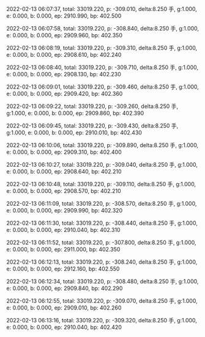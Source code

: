 2022-02-13 06:07:37, total: 33019.220, p: -309.010, delta:8.250 手, g:1.000, e: 0.000, b: 0.000, ep: 2910.990, bp: 402.500

2022-02-13 06:07:58, total: 33019.220, p: -308.840, delta:8.250 手, g:1.000, e: 0.000, b: 0.000, ep: 2909.960, bp: 402.350

2022-02-13 06:08:19, total: 33019.220, p: -309.310, delta:8.250 手, g:1.000, e: 0.000, b: 0.000, ep: 2908.610, bp: 402.240

2022-02-13 06:08:40, total: 33019.220, p: -309.710, delta:8.250 手, g:1.000, e: 0.000, b: 0.000, ep: 2908.130, bp: 402.230

2022-02-13 06:09:01, total: 33019.220, p: -309.460, delta:8.250 手, g:1.000, e: 0.000, b: 0.000, ep: 2909.420, bp: 402.360

2022-02-13 06:09:22, total: 33019.220, p: -309.260, delta:8.250 手, g:1.000, e: 0.000, b: 0.000, ep: 2909.860, bp: 402.390

2022-02-13 06:09:45, total: 33019.220, p: -309.430, delta:8.250 手, g:1.000, e: 0.000, b: 0.000, ep: 2910.010, bp: 402.430

2022-02-13 06:10:06, total: 33019.220, p: -309.890, delta:8.250 手, g:1.000, e: 0.000, b: 0.000, ep: 2909.310, bp: 402.400

2022-02-13 06:10:27, total: 33019.220, p: -309.040, delta:8.250 手, g:1.000, e: 0.000, b: 0.000, ep: 2908.640, bp: 402.210

2022-02-13 06:10:48, total: 33019.220, p: -309.110, delta:8.250 手, g:1.000, e: 0.000, b: 0.000, ep: 2908.570, bp: 402.210

2022-02-13 06:11:09, total: 33019.220, p: -308.570, delta:8.250 手, g:1.000, e: 0.000, b: 0.000, ep: 2909.990, bp: 402.320

2022-02-13 06:11:30, total: 33019.220, p: -308.440, delta:8.250 手, g:1.000, e: 0.000, b: 0.000, ep: 2910.040, bp: 402.310

2022-02-13 06:11:52, total: 33019.220, p: -307.800, delta:8.250 手, g:1.000, e: 0.000, b: 0.000, ep: 2911.000, bp: 402.350

2022-02-13 06:12:13, total: 33019.220, p: -308.240, delta:8.250 手, g:1.000, e: 0.000, b: 0.000, ep: 2912.160, bp: 402.550

2022-02-13 06:12:34, total: 33019.220, p: -308.480, delta:8.250 手, g:1.000, e: 0.000, b: 0.000, ep: 2909.840, bp: 402.290

2022-02-13 06:12:55, total: 33019.220, p: -309.070, delta:8.250 手, g:1.000, e: 0.000, b: 0.000, ep: 2909.010, bp: 402.260

2022-02-13 06:13:16, total: 33019.220, p: -309.320, delta:8.250 手, g:1.000, e: 0.000, b: 0.000, ep: 2910.040, bp: 402.420